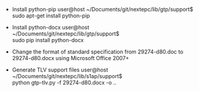 
* Install python-pip
user@host ~/Documents/git/nextepc/lib/gtp/support$ \
    sudo apt-get install python-pip

* Install python-docx
user@host ~/Documents/git/nextepc/lib/gtp/support$ \
    sudo pip install python-docx

* Change the format of standard specification 
  from 29274-d80.doc to 29274-d80.docx 
  using Microsoft Office 2007+

* Generate TLV support files
user@host ~/Documents/git/nextepc/lib/s1ap/support$ \
    python gtp-tlv.py -f 29274-d80.docx -o ..
